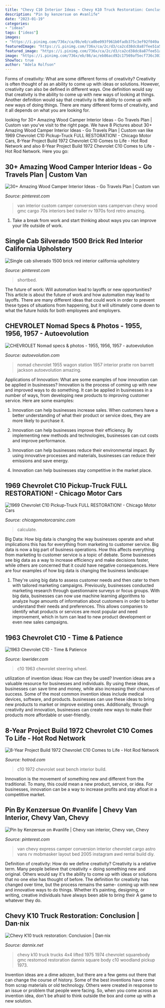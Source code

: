 ```yaml
---
title: "Chevy C10 Interior Ideas ~ Chevy K10 Truck Restoration: Conclusion"
description: "Pin by kenzersue on #vanlife"
date: "2023-01-19"
categories:
- "ideas"
tags: ["ideas"]
images:
- "https://i.pinimg.com/736x/ca/0b/e0/ca0be093f961b0fadb375c3ef92f049a.jpg"
featuredImage: "https://i.pinimg.com/736x/ca/2c/d3/ca2cd38dc8a87fee51a51027d92abcda.jpg"
featured_image: "https://i.pinimg.com/736x/ca/2c/d3/ca2cd38dc8a87fee51a51027d92abcda.jpg"
image: "https://i.pinimg.com/736x/eb/86/ac/eb86acd92c17569af5ecf736c30378af.jpg"
ShowToc: true
author: "Adela Rolfson"
---
```



Forms of creativity: What are some different forms of creativity?
Creativity is often thought of as an ability to come up with ideas or solutions. However, creativity can also be defined in different ways. One definition would say that creativity is the ability to come up with new ways of looking at things. Another definition would say that creativity is the ability to come up with new ways of doing things. There are many different forms of creativity, and it all depends on what you are looking for.

	

		
looking for 30+ Amazing Wood Camper Interior Ideas - Go Travels Plan | Custom van you've visit to the right page. We have 8 Pictures about 30+ Amazing Wood Camper Interior Ideas - Go Travels Plan | Custom van like 1969 Chevrolet C10 Pickup-Truck FULL RESTORATION! - Chicago Motor Cars, 8-Year Project Build 1972 Chevrolet C10 Comes to Life - Hot Rod Network and also 8-Year Project Build 1972 Chevrolet C10 Comes to Life - Hot Rod Network. Here you go:
		
    
## 30+ Amazing Wood Camper Interior Ideas - Go Travels Plan | Custom Van

<img loading=lazy src="https://i.pinimg.com/736x/ca/2c/d3/ca2cd38dc8a87fee51a51027d92abcda.jpg" onerror="this.onerror=null;this.src='https://tse1.mm.bing.net/th?id=OIP.JJYAyCMz3kenaLw5B3ncIgHaJ4&amp;pid=15.1';" alt="30+ Amazing Wood Camper Interior Ideas - Go Travels Plan | Custom van">

_Source: pinterest.com_

>van interior custom camper conversion vans campervan chevy wood gmc cargo 70s interiors bed trailer rv 1970s ford retro amazing. 

	

1. Take a break from work and start thinking about ways you can improve your life outside of work.

    
## Single Cab Silverado 1500 Brick Red Interior California Upholstery

<img loading=lazy src="https://i.pinimg.com/736x/eb/86/ac/eb86acd92c17569af5ecf736c30378af.jpg" onerror="this.onerror=null;this.src='https://tse2.mm.bing.net/th?id=OIP.ydJA7kltTufUAX93NRidHwHaHa&amp;pid=15.1';" alt="Single cab silverado 1500 brick red interior california upholstery">

_Source: pinterest.com_

>shortbed. 

	

The future of work: Will automation lead to layoffs or new opportunities?
This article is about the future of work and how automation may lead to layoffs. There are many different ideas that could work in order to prevent these types of situations from happening, but it will ultimately come down to what the future holds for both employees and employers.

    
## CHEVROLET Nomad Specs &amp; Photos - 1955, 1956, 1957 - Autoevolution

<img loading=lazy src="https://s1.cdn.autoevolution.com/images/gallery/CHEVROLET-Nomad-1835_3.jpeg" onerror="this.onerror=null;this.src='https://tse2.mm.bing.net/th?id=OIP.Wrt6-h-CKON-mWKRke574QHaE8&amp;pid=15.1';" alt="CHEVROLET Nomad specs &amp; photos - 1955, 1956, 1957 - autoevolution">

_Source: autoevolution.com_

>nomad chevrolet 1955 wagon station 1957 interior pratte ron barrett jackson autoevolution amazing. 

	

Applications of Innovation: What are some examples of how innovation can be applied in businesses?
Innovation is the process of coming up with new and improved ways to do something. It can be applied in businesses in a number of ways, from developing new products to improving customer service. Here are some examples:
1. Innovation can help businesses increase sales. When customers have a better understanding of what their product or service does, they are more likely to purchase it.

2. Innovation can help businesses improve their efficiency. By implementing new methods and technologies, businesses can cut costs and improve performance.

3. Innovation can help businesses reduce their environmental impact. By using innovative processes and materials, businesses can reduce their emissions and save energy.

4. Innovation can help businesses stay competitive in the market place.

    
## 1969 Chevrolet C10 Pickup-Truck FULL RESTORATION! - Chicago Motor Cars

<img loading=lazy src="http://www.chicagomotorcarsinc.com/galleria_images/5563/5563_p9_l.jpg" onerror="this.onerror=null;this.src='https://tse3.mm.bing.net/th?id=OIP.bTp7Qb7RGhkZVJwyKO4vKAHaE8&amp;pid=15.1';" alt="1969 Chevrolet C10 Pickup-Truck FULL RESTORATION! - Chicago Motor Cars">

_Source: chicagomotorcarsinc.com_

>calculate. 

	

Big Data: How big data is changing the way businesses operate and what implications this has for everything from marketing to customer service.
Big data is now a big part of business operations. How this affects everything from marketing to customer service is a topic of debate. Some businesses see big data as a way to increase efficiency and make decisions faster, while others are concerned that it could have negative consequences. Here are four examples of how big data is changing the business landscape:
1) They're using big data to assess customer needs and then cater to them with tailored marketing campaigns. Previously, businesses conducted marketing research through questionnaire surveys or focus groups. With big data, businesses can now use machine learning algorithms to analyze huge amounts of information about customers in order to better understand their needs and preferences. This allows companies to identify what products or services are most popular and need improvement, which in turn can lead to new product development or even new sales campaigns.

    
## 1963 Chevrolet C10 - Time &amp; Patience

<img loading=lazy src="https://st.lowrider.com/uploads/sites/7/2017/01/1963-chevrolet-c10-steering-wheel.jpg" onerror="this.onerror=null;this.src='https://tse2.mm.bing.net/th?id=OIP.CwszCVTg5pwPxND6ecN0XgHaE8&amp;pid=15.1';" alt="1963 Chevrolet C10 - Time &amp; Patience">

_Source: lowrider.com_

>c10 1963 chevrolet steering wheel. 

	

utilization of invention ideas: How can they be used?
Invention ideas are a valuable resource for businesses and individuals. By using these ideas, businesses can save time and money, while also increasing their chances of success. Some of the most common invention ideas include medical devices, software, and products. businesses can use these ideas to bring new products to market or improve existing ones. Additionally, through creativity and innovation, businesses can create new ways to make their products more affordable or user-friendly.

    
## 8-Year Project Build 1972 Chevrolet C10 Comes To Life - Hot Rod Network

<img loading=lazy src="http://st.hotrod.com/uploads/sites/21/2016/08/1972-chevrolet-c10-interior-bench-seat.jpg" onerror="this.onerror=null;this.src='https://tse4.mm.bing.net/th?id=OIP.V_fiEYxAUup5zjx9afaKQAHaLH&amp;pid=15.1';" alt="8-Year Project Build 1972 Chevrolet C10 Comes to Life - Hot Rod Network">

_Source: hotrod.com_

>c10 1972 chevrolet seat bench interior build. 

	

Innovation is the movement of something new and different from the traditional. To many, this could mean a new product, service, or idea. For businesses, innovation can be a way to increase profits and stay afloat in a competitive market.

    
## Pin By Kenzersue On #vanlife | Chevy Van Interior, Chevy Van, Chevy

<img loading=lazy src="https://i.pinimg.com/736x/ca/0b/e0/ca0be093f961b0fadb375c3ef92f049a.jpg" onerror="this.onerror=null;this.src='https://tse3.mm.bing.net/th?id=OIP.FuSbIkvdoi9fDN4njyH4wQHaHa&amp;pid=15.1';" alt="Pin by Kenzersue on #vanlife | Chevy van interior, Chevy van, Chevy">

_Source: pinterest.com_

>van chevy express camper conversion interior chevrolet cargo astro vans rv mobmasker layout bed 2005 instagram awd rental build diy. 

	

Definition of creativity: How do we define creativity?
Creativity is a relative term. Many people believe that creativity = doing something new and original. Others would say it's the ability to come up with ideas or solutions that no one else has thought of before. The definition for creativity has changed over time, but the process remains the same- coming up with new and innovative ways to do things. Whether it’s painting, designing, or writing, creative individuals have always been able to bring their A game to whatever they do.

    
## Chevy K10 Truck Restoration: Conclusion | Dan·nix

<img loading=lazy src="http://dannix.net/sites/default/files/styles/full-width/public/field/image/finished7.JPG?itok=YLVesPpS" onerror="this.onerror=null;this.src='https://tse4.mm.bing.net/th?id=OIP.i-KEM4n_kPo2a_yCtml3NQHaE6&amp;pid=15.1';" alt="Chevy K10 truck restoration: Conclusion | Dan·nix">

_Source: dannix.net_

>chevy k10 truck trucks 4x4 lifted 1975 1974 chevrolet squarebody gmc restomod restoration dannix square body c10 woodland pickup 1973. 

	

Invention ideas are a dime adozen, but there are a few gems out there that can change the course of history. Some of the best inventions have come from scrap materials or old technology. Others were created in response to an issue or problem that people were facing. So, when you come across an invention idea, don't be afraid to think outside the box and come up with a new solution.

